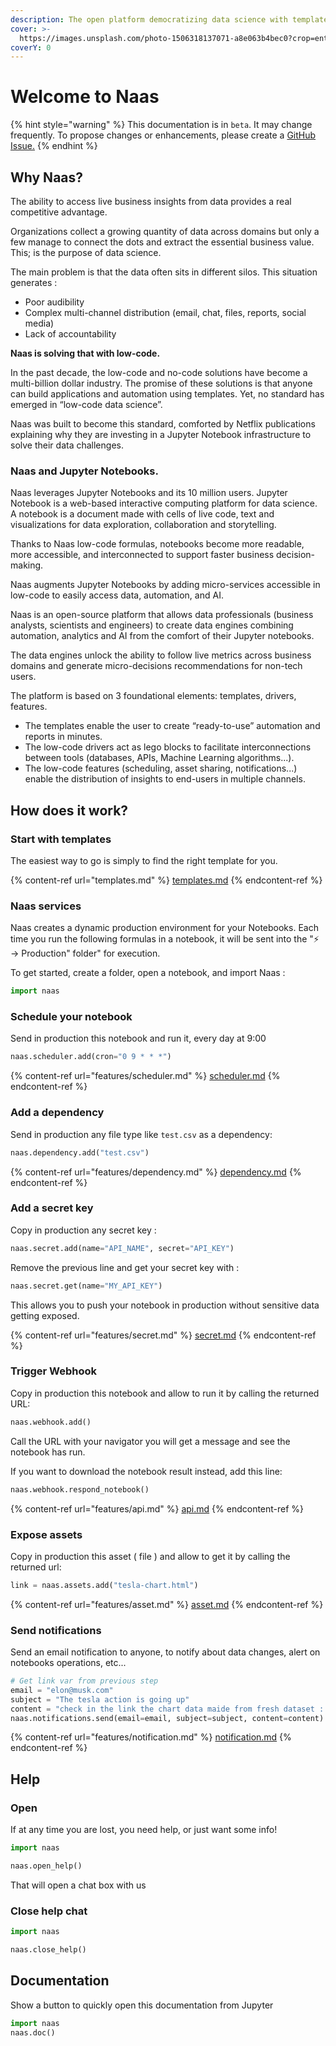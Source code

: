 ```yaml
---
description: The open platform democratizing data science with templates
cover: >-
  https://images.unsplash.com/photo-1506318137071-a8e063b4bec0?crop=entropy&cs=srgb&fm=jpg&ixid=MnwxOTcwMjR8MHwxfHNlYXJjaHw1fHxzdGFyc3xlbnwwfHx8fDE2NDM3MDc0ODE&ixlib=rb-1.2.1&q=85
coverY: 0
---
```


# Welcome to Naas

{% hint style="warning" %}
This documentation is in `beta`. It may change frequently. To propose changes or enhancements, please create a [GitHub Issue.](https://github.com/jupyter-naas/docs)&#x20;
{% endhint %}

## **Why Naas?**

The ability to access live business insights from data provides a real competitive advantage.

Organizations collect a growing quantity of data across domains but only a few manage to connect the dots and extract the essential business value. This; is the purpose of data science.

The main problem is that the data often sits in different silos. This situation generates :

* Poor audibility
* Complex multi-channel distribution (email, chat, files, reports, social media)
* Lack of accountability

**Naas is solving that with low-code.**

In the past decade, the low-code and no-code solutions have become a multi-billion dollar industry. The promise of these solutions is that anyone can build applications and automation using templates. Yet, no standard has emerged in “low-code data science”.

Naas was built to become this standard, comforted by Netflix publications explaining why they are investing in a Jupyter Notebook infrastructure to solve their data challenges.

### **Naas and Jupyter Notebooks.**

Naas leverages Jupyter Notebooks and its 10 million users. Jupyter Notebook is a web-based interactive computing platform for data science. A notebook is a document made with cells of live code, text and visualizations for data exploration, collaboration and storytelling.

Thanks to Naas low-code formulas, notebooks become more readable, more accessible, and interconnected to support faster business decision-making.

Naas augments Jupyter Notebooks by adding micro-services accessible in low-code to easily access data, automation, and AI.

Naas is an open-source platform that allows data professionals (business analysts, scientists and engineers) to create data engines combining automation, analytics and AI from the comfort of their Jupyter notebooks.

The data engines unlock the ability to follow live metrics across business domains and generate micro-decisions recommendations for non-tech users.

The platform is based on 3 foundational elements: templates, drivers, features.

* The templates enable the user to create “ready-to-use” automation and reports in minutes.
* The low-code drivers act as lego blocks to facilitate interconnections between tools (databases, APIs, Machine Learning algorithms...).
* The low-code features (scheduling, asset sharing, notifications...) enable the distribution of insights to end-users in multiple channels.

## How does it work?

### Start with templates&#x20;

The easiest way to go is simply to find the right template for you.&#x20;

{% content-ref url="templates.md" %}
[templates.md](templates.md)
{% endcontent-ref %}

### Naas services

Naas creates a dynamic production environment for your Notebooks. Each time you run the following formulas in a notebook, it will be sent into the "⚡️ → Production" folder" for execution. &#x20;

To get started, create a folder, open a notebook, and import Naas :

```python
import naas
```

### Schedule your notebook

Send in production this notebook and run it, every day at 9:00&#x20;

```python
naas.scheduler.add(cron="0 9 * * *")
```

{% content-ref url="features/scheduler.md" %}
[scheduler.md](features/scheduler.md)
{% endcontent-ref %}

### Add a dependency

Send in production any file type like `test.csv` as a dependency:

```python
naas.dependency.add("test.csv")
```

{% content-ref url="features/dependency.md" %}
[dependency.md](features/dependency.md)
{% endcontent-ref %}

### Add a secret key

Copy in production any secret key :

```python
naas.secret.add(name="API_NAME", secret="API_KEY")
```

Remove the previous line and get your secret key with :

```python
naas.secret.get(name="MY_API_KEY")
```

This allows you to push your notebook in production without sensitive data getting exposed.&#x20;

{% content-ref url="features/secret.md" %}
[secret.md](features/secret.md)
{% endcontent-ref %}

### Trigger Webhook

Copy in production this notebook and allow to run it by calling the returned URL:

```python
naas.webhook.add()
```

Call the URL with your navigator you will get a message and see the notebook has run.

If you want to download the notebook result instead, add this line:&#x20;

```python
naas.webhook.respond_notebook()
```

{% content-ref url="features/api.md" %}
[api.md](features/api.md)
{% endcontent-ref %}

### Expose assets

Copy in production this asset ( file ) and allow to get it by calling the returned url:

```python
link = naas.assets.add("tesla-chart.html")
```

{% content-ref url="features/asset.md" %}
[asset.md](features/asset.md)
{% endcontent-ref %}

### Send notifications

Send an email notification to anyone, to notify about data changes, alert on notebooks operations, etc...

```python
# Get link var from previous step
email = "elon@musk.com"
subject = "The tesla action is going up"
content = "check in the link the chart data maide from fresh dataset : " + link
naas.notifications.send(email=email, subject=subject, content=content)
```

{% content-ref url="features/notification.md" %}
[notification.md](features/notification.md)
{% endcontent-ref %}

## Help

### Open

If at any time you are lost, you need help, or just want some info!

```python
import naas

naas.open_help()
```

That will open a chat box with us

### Close help chat

```python
import naas

naas.close_help()
```

## Documentation

Show a button to quickly open this documentation from Jupyter

```python
import naas
naas.doc()
```
